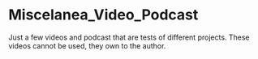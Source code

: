 # Miscelanea_Video_Podcast
Just a few videos and podcast that are tests of different projects. These videos cannot be used, they own to the author.
